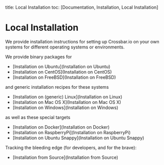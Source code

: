 title: Local Installation
toc: [Documentation, Installation, Local Installation]

# Local Installation

We provide installation instructions for setting up Crossbar.io on your own systems for different operating systems or environments.

We provide binary packages for

* [Installation on Ubuntu](Installation on Ubuntu)
* [Installation on CentOS](Installation on CentOS)
* [Installation on FreeBSD](Installation on FreeBSD)

and generic installation recipes for these systems

* [Installation on (generic) Linux](Installation on Linux)
* [Installation on Mac OS X](Installation on Mac OS X)
* [Installation on Windows](Installation on Windows)

as well as these special targets

* [Installation on Docker](Installation on Docker)
* [Installation on RaspberryPi](Installation on RaspberryPi)
* [Installation on Ubuntu Snappy](Installation on Ubuntu Snappy)

Tracking the bleeding edge (for developers, and for the brave):

* [Installation from Source](Installation from Source)